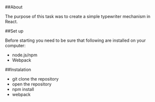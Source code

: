 ##About

The purpose of this task was to create a simple typewriter mechanism in React.

##Set up

Before starting you need to be sure that following are installed on your computer:

- node.js/npm
- Webpack

##Instalation
- git clone the repository
- open the repository
- npm install
- webpack
